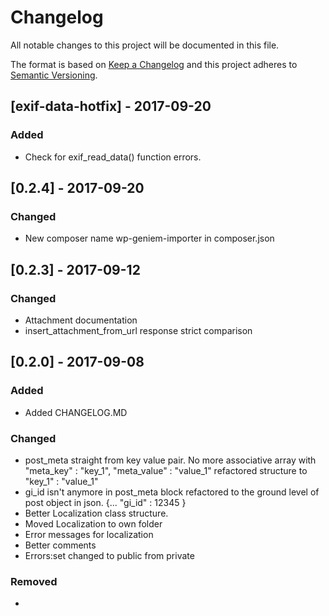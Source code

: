# Changelog
All notable changes to this project will be documented in this file.

The format is based on [Keep a Changelog](http://keepachangelog.com/en/1.0.0/)
and this project adheres to [Semantic Versioning](http://semver.org/spec/v2.0.0.html).

## [exif-data-hotfix] - 2017-09-20

### Added
- Check for exif_read_data() function errors.

## [0.2.4] - 2017-09-20

### Changed

- New composer name wp-geniem-importer in composer.json

## [0.2.3] - 2017-09-12

### Changed

- Attachment documentation
- insert_attachment_from_url response strict comparison

## [0.2.0] - 2017-09-08

### Added

- Added CHANGELOG.MD

### Changed

- post_meta straight from key value pair. No more associative array with "meta_key" : "key_1", "meta_value" : "value_1" refactored structure to "key_1" : "value_1"
- gi_id isn't anymore in post_meta block refactored to the ground level of post object in json. {... "gi_id" : 12345 }
- Better Localization class structure.
- Moved Localization to own folder
- Error messages for localization
- Better comments
- Errors:set changed to public from private

### Removed 

- 